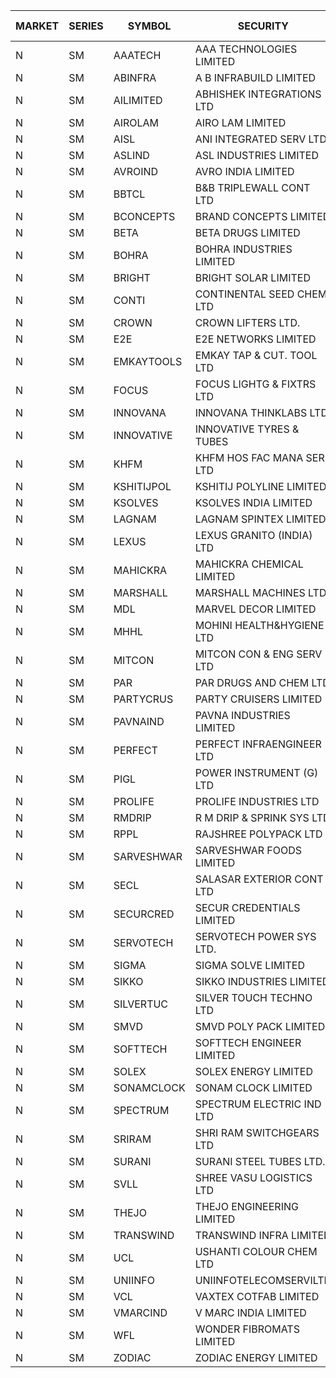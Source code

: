 


| MARKET | SERIES | SYMBOL | SECURITY | PREV CL PR | OPEN PRICE | HIGH PRICE | LOW PRICE | CLOSE PRICE | NET TRDVAL | NET TRDQTY | CORP IND | HI 52 WK | LO 52 WK |
| ----- | ----- | ----- | ----- | ----- | ----- | ----- | ----- | ----- | ----- | ----- | ----- | ----- | ----- |
| N | SM | AAATECH | AAA TECHNOLOGIES LIMITED | 53.10 | 53.15 | 53.25 | 53.15 | 53.25 | 319200.00 | 6000 |  | 72.45 | 42.00 |
| N | SM | ABINFRA | A B INFRABUILD LIMITED | 10.10 | 9.60 | 9.60 | 9.60 | 9.60 | 38400.00 | 4000 |  | 11.15 | 5.00 |
| N | SM | AILIMITED | ABHISHEK INTEGRATIONS LTD | 32.20 | 38.00 | 38.60 | 34.00 | 35.80 | 2397600.00 | 66000 |  | 38.60 | 19.00 |
| N | SM | AIROLAM | AIRO LAM LIMITED | 39.90 | 38.50 | 38.50 | 36.60 | 38.00 | 564750.00 | 15000 |  | 45.35 | 18.20 |
| N | SM | AISL | ANI INTEGRATED SERV LTD. | 44.60 | 44.00 | 49.00 | 44.00 | 47.40 | 1109760.00 | 24000 |  | 55.40 | 17.60 |
| N | SM | ASLIND | ASL INDUSTRIES LIMITED | 12.70 | 13.30 | 13.30 | 13.30 | 13.30 | 53200.00 | 4000 |  | 22.10 | 4.75 |
| N | SM | AVROIND | AVRO INDIA LIMITED | 46.00 | 49.00 | 49.00 | 49.00 | 49.00 | 98000.00 | 2000 |  | 51.00 | 35.00 |
| N | SM | BBTCL | B&B TRIPLEWALL CONT LTD | 76.00 | 75.00 | 75.00 | 75.00 | 75.00 | 2250000.00 | 30000 |  | 83.95 | 27.20 |
| N | SM | BCONCEPTS | BRAND CONCEPTS LIMITED | 30.40 | 30.40 | 30.40 | 29.90 | 29.90 | 361650.00 | 12000 |  | 32.60 | 14.05 |
| N | SM | BETA | BETA DRUGS LIMITED | 363.70 | 345.55 | 381.80 | 345.55 | 381.80 | 2794160.00 | 8000 |  | 401.90 | 59.00 |
| N | SM | BOHRA | BOHRA INDUSTRIES LIMITED | 4.45 | 4.25 | 4.30 | 4.25 | 4.30 | 42600.00 | 10000 |  | 7.25 | .95 |
| N | SM | BRIGHT | BRIGHT SOLAR LIMITED | 6.80 | 7.10 | 7.10 | 7.10 | 7.10 | 276900.00 | 39000 |  | 15.55 | 5.55 |
| N | SM | CONTI | CONTINENTAL SEED CHEM LTD | 7.05 | 7.00 | 7.00 | 7.00 | 7.00 | 46662.00 | 6666 |  | 14.60 | 5.20 |
| N | SM | CROWN | CROWN LIFTERS LTD. | 89.00 | 87.10 | 87.10 | 87.10 | 87.10 | 174200.00 | 2000 |  | 100.00 | 38.00 |
| N | SM | E2E | E2E NETWORKS LIMITED | 49.90 | 48.05 | 48.05 | 48.00 | 48.00 | 192100.00 | 4000 |  | 61.30 | 20.05 |
| N | SM | EMKAYTOOLS | EMKAY TAP & CUT. TOOL LTD | 132.45 | 139.05 | 139.05 | 139.05 | 139.05 | 83430.00 | 600 |  | 139.05 | 58.65 |
| N | SM | FOCUS | FOCUS LIGHTG & FIXTRS LTD | 38.30 | 40.20 | 40.20 | 39.10 | 39.10 | 477000.00 | 12000 |  | 40.20 | 18.05 |
| N | SM | INNOVANA | INNOVANA THINKLABS LTD. | 188.25 | 180.40 | 182.60 | 180.40 | 182.60 | 1628000.00 | 9000 |  | 210.95 | 70.25 |
| N | SM | INNOVATIVE | INNOVATIVE TYRES & TUBES | 16.15 | 16.95 | 16.95 | 16.65 | 16.95 | 1115550.00 | 66000 |  | 16.95 | 5.65 |
| N | SM | KHFM | KHFM HOS FAC MANA SER LTD | 29.00 | 29.90 | 29.95 | 29.90 | 29.95 | 269400.00 | 9000 |  | 42.50 | 23.00 |
| N | SM | KSHITIJPOL | KSHITIJ POLYLINE LIMITED | 25.00 | 23.50 | 23.50 | 23.50 | 23.50 | 94000.00 | 4000 |  | 28.25 | 19.85 |
| N | SM | KSOLVES | KSOLVES INDIA LIMITED | 485.00 | 485.30 | 494.40 | 465.00 | 467.45 | 14809620.00 | 31200 |  | 1718.20 | 102.05 |
| N | SM | LAGNAM | LAGNAM SPINTEX LIMITED | 26.85 | 25.70 | 25.70 | 25.70 | 25.70 | 77100.00 | 3000 |  | 30.45 | 6.60 |
| N | SM | LEXUS | LEXUS GRANITO (INDIA) LTD | 11.45 | 12.00 | 12.00 | 12.00 | 12.00 | 24000.00 | 2000 |  | 22.50 | 7.20 |
| N | SM | MAHICKRA | MAHICKRA CHEMICAL LIMITED | 83.65 | 83.50 | 83.50 | 83.50 | 83.50 | 125250.00 | 1500 |  | 95.00 | 70.05 |
| N | SM | MARSHALL | MARSHALL MACHINES LTD | 28.10 | 29.00 | 29.45 | 27.80 | 28.15 | 2489700.00 | 87000 |  | 29.45 | 4.85 |
| N | SM | MDL | MARVEL DECOR LIMITED | 24.50 | 23.30 | 23.30 | 23.30 | 23.30 | 93200.00 | 4000 |  | 29.95 | 16.50 |
| N | SM | MHHL | MOHINI HEALTH&HYGIENE LTD | 29.40 | 28.55 | 29.40 | 26.50 | 27.20 | 1831350.00 | 66000 |  | 39.50 | 14.40 |
| N | SM | MITCON | MITCON CON & ENG SERV LTD | 37.00 | 37.00 | 38.85 | 37.00 | 38.85 | 4517700.00 | 122000 |  | 42.15 | 33.10 |
| N | SM | PAR | PAR DRUGS AND CHEM LTD | 101.00 | 104.85 | 104.85 | 101.50 | 101.95 | 3080600.00 | 30000 |  | 136.50 | 44.25 |
| N | SM | PARTYCRUS | PARTY CRUISERS LIMITED | 19.50 | 19.60 | 19.60 | 19.60 | 19.60 | 39200.00 | 2000 |  | 39.90 | 16.55 |
| N | SM | PAVNAIND | PAVNA INDUSTRIES LIMITED | 173.00 | 181.00 | 181.00 | 181.00 | 181.00 | 144800.00 | 800 |  | 198.00 | 165.05 |
| N | SM | PERFECT | PERFECT INFRAENGINEER LTD | 9.75 | 9.35 | 9.35 | 9.30 | 9.30 | 111900.00 | 12000 |  | 12.55 | 9.30 |
| N | SM | PIGL | POWER INSTRUMENT (G) LTD | 66.00 | 62.70 | 62.70 | 62.70 | 62.70 | 1128600.00 | 18000 |  | 86.65 | 9.50 |
| N | SM | PROLIFE | PROLIFE INDUSTRIES LTD | 88.70 | 84.60 | 89.80 | 84.35 | 89.80 | 776250.00 | 9000 |  | 105.50 | 30.50 |
| N | SM | RMDRIP | R M DRIP & SPRINK SYS LTD | 21.45 | 22.00 | 22.40 | 21.45 | 22.35 | 220400.00 | 10000 |  | 63.00 | 15.50 |
| N | SM | RPPL | RAJSHREE POLYPACK LTD | 161.00 | 161.10 | 161.10 | 152.95 | 158.45 | 7320750.00 | 47000 |  | 169.50 | 66.00 |
| N | SM | SARVESHWAR | SARVESHWAR FOODS LIMITED | 25.00 | 26.00 | 26.00 | 26.00 | 26.00 | 41600.00 | 1600 |  | 37.85 | 9.60 |
| N | SM | SECL | SALASAR EXTERIOR CONT LTD | 21.00 | 21.00 | 21.00 | 21.00 | 21.00 | 126000.00 | 6000 |  | 43.00 | 9.90 |
| N | SM | SECURCRED | SECUR CREDENTIALS LIMITED | 19.25 | 20.20 | 20.20 | 20.20 | 20.20 | 12120.00 | 600 |  | 25.55 | 12.00 |
| N | SM | SERVOTECH | SERVOTECH POWER SYS LTD. | 17.05 | 17.10 | 17.20 | 17.10 | 17.20 | 1030000.00 | 60000 |  | 23.80 | 13.55 |
| N | SM | SIGMA | SIGMA SOLVE LIMITED | 165.35 | 173.60 | 173.60 | 158.00 | 173.00 | 3042450.00 | 18000 |  | 191.95 | 33.80 |
| N | SM | SIKKO | SIKKO INDUSTRIES LIMITED | 25.30 | 25.25 | 26.50 | 25.25 | 25.85 | 414000.00 | 16000 |  | 33.80 | 11.60 |
| N | SM | SILVERTUC | SILVER TOUCH TECHNO LTD | 77.00 | 80.00 | 80.00 | 80.00 | 80.00 | 1040000.00 | 13000 |  | 102.00 | 72.00 |
| N | SM | SMVD | SMVD POLY PACK LIMITED | 14.55 | 13.85 | 13.85 | 13.85 | 13.85 | 27700.00 | 2000 |  | 24.40 | 6.45 |
| N | SM | SOFTTECH | SOFTTECH ENGINEER LIMITED | 108.00 | 109.00 | 110.00 | 108.00 | 110.00 | 3484960.00 | 32000 |  | 133.40 | 35.50 |
| N | SM | SOLEX | SOLEX ENERGY LIMITED | 48.70 | 46.30 | 46.30 | 46.30 | 46.30 | 185200.00 | 4000 |  | 68.45 | 20.15 |
| N | SM | SONAMCLOCK | SONAM CLOCK LIMITED | 58.35 | 58.00 | 58.40 | 58.00 | 58.40 | 523950.00 | 9000 |  | 66.00 | 39.00 |
| N | SM | SPECTRUM | SPECTRUM ELECTRIC IND LTD | 51.25 | 51.25 | 51.25 | 51.25 | 51.25 | 205000.00 | 4000 |  | 69.00 | 45.60 |
| N | SM | SRIRAM | SHRI RAM SWITCHGEARS LTD | 16.40 | 16.40 | 16.75 | 15.60 | 16.50 | 391500.00 | 24000 |  | 18.50 | 11.20 |
| N | SM | SURANI | SURANI STEEL TUBES LTD. | 24.05 | 24.05 | 25.25 | 24.05 | 25.25 | 149000.00 | 6000 |  | 25.50 | 17.35 |
| N | SM | SVLL | SHREE VASU LOGISTICS LTD | 96.95 | 97.00 | 97.00 | 96.00 | 96.00 | 193000.00 | 2000 |  | 104.00 | 76.00 |
| N | SM | THEJO | THEJO ENGINEERING LIMITED | 2800.00 | 2750.00 | 2750.00 | 2578.00 | 2671.65 | 5872910.00 | 2200 |  | 2999.95 | 490.00 |
| N | SM | TRANSWIND | TRANSWIND INFRA LIMITED | 5.55 | 5.80 | 5.80 | 5.35 | 5.40 | 158800.00 | 28000 |  | 12.80 | 4.75 |
| N | SM | UCL | USHANTI COLOUR CHEM LTD | 53.50 | 53.00 | 53.00 | 51.95 | 52.80 | 1375000.00 | 26000 |  | 56.00 | 24.00 |
| N | SM | UNIINFO | UNIINFOTELECOMSERVILTD | 16.65 | 15.85 | 15.85 | 15.85 | 15.85 | 31700.00 | 2000 |  | 27.45 | 7.85 |
| N | SM | VCL | VAXTEX COTFAB LIMITED | 36.80 | 37.25 | 37.25 | 35.90 | 37.00 | 658050.00 | 18000 |  | 51.00 | 17.00 |
| N | SM | VMARCIND | V MARC INDIA LIMITED | 32.05 | 34.00 | 34.00 | 28.00 | 28.90 | 4314750.00 | 141000 |  | 45.00 | 28.00 |
| N | SM | WFL | WONDER FIBROMATS LIMITED | 119.00 | 124.95 | 124.95 | 124.95 | 124.95 | 199920.00 | 1600 |  | 125.00 | 42.70 |
| N | SM | ZODIAC | ZODIAC ENERGY LIMITED | 15.40 | 14.65 | 15.00 | 14.65 | 14.65 | 235800.00 | 16000 |  | 23.75 | 11.50 |



